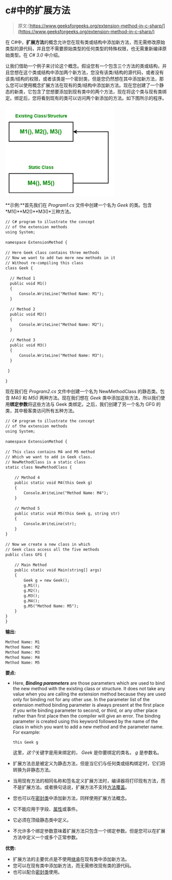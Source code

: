 # c#中的扩展方法

> 原文:[https://www.geeksforgeeks.org/extension-method-in-c-sharp/](https://www.geeksforgeeks.org/extension-method-in-c-sharp/)

在 C#中，**扩展方法**的概念允许您在现有类或结构中添加新方法，而无需修改原始类型的源代码，并且您不需要原始类型的任何类型的特殊权限，也无需重新编译原始类型。在 *C# 3.0* 中介绍。

让我们借助一个例子来讨论这个概念。假设您有一个包含三个方法的类或结构，并且您想在这个类或结构中添加两个新方法，您没有该类/结构的源代码，或者没有该类/结构的权限，或者该类是一个密封类，但是您仍然想在其中添加新方法，那么您可以使用概念扩展方法在现有的类/结构中添加新方法。现在您创建了一个静态的新类，它包含了您想要添加到现有类中的两个方法，现在将这个类与现有类绑定。绑定后，您将看到现有的类可以访问两个新添加的方法。如下图所示的程序。

![](img/05a24a719d26345c41b2d22ab0816988.png)

**示例:**首先我们在 *Program1.cs* 文件中创建一个名为 *Geek* 的类。包含*M1()**M2()**M3()*三种方法。

```
// C# program to illustrate the concept 
// of the extension methods
using System;

namespace ExtensionMethod {

// Here Geek class contains three methods
// Now we want to add two more new methods in it 
// Without re-compiling this class
class Geek {

  // Method 1
  public void M1() 
  {
      Console.WriteLine("Method Name: M1");
  }

  // Method 2
  public void M2()
  {
      Console.WriteLine("Method Name: M2");
  }

  // Method 3
  public void M3()
  {
      Console.WriteLine("Method Name: M3");
  }

 }

}
```

现在我们在 *Program2.cs* 文件中创建一个名为 NewMethodClass 的静态类。包含 *M4()* 和 *M5()* 两种方法。现在我们想在 *Geek* 类中添加这些方法，所以我们使用**绑定参数**将这些方法与 Geek 类绑定。之后，我们创建了另一个名为 GFG 的类，其中极客类访问所有五种方法。

```
// C# program to illustrate the concept
// of the extension methods
using System;

namespace ExtensionMethod {

// This class contains M4 and M5 method
// Which we want to add in Geek class.
// NewMethodClass is a static class
static class NewMethodClass {

    // Method 4
    public static void M4(this Geek g)
    {
        Console.WriteLine("Method Name: M4");
    }

    // Method 5
    public static void M5(this Geek g, string str)
    {
        Console.WriteLine(str);
    }
}

// Now we create a new class in which
// Geek class access all the five methods
public class GFG {

    // Main Method
    public static void Main(string[] args)
    {
        Geek g = new Geek();
        g.M1();
        g.M2();
        g.M3();
        g.M4();
        g.M5("Method Name: M5");
    }
}
}
```

**输出:**

```
Method Name: M1
Method Name: M2
Method Name: M3
Method Name: M4
Method Name: M5

```

**要点:**

*   Here, ***Binding parameters*** are those parameters which are used to bind the new method with the existing class or structure. It does not take any value when you are calling the extension method because they are used only for binding not for any other use. In the parameter list of the extension method binding parameter is always present at the first place if you write binding parameter to second, or third, or any other place rather than first place then the compiler will give an error. The binding parameter is created using this keyword followed by the name of the class in which you want to add a new method and the parameter name. For example:

    ```
    this Geek g
    ```

    这里，*这个*关键字是用来绑定的， *Geek* 是你要绑定的类名， *g* 是参数名。

*   扩展方法总是被定义为静态方法，但是当它们与任何类或结构绑定时，它们将转换为非静态方法。
*   当用现有方法的相同名称和签名定义扩展方法时，编译器将打印现有方法，而不是扩展方法。或者换句话说，扩展方法不支持[方法覆盖](https://www.geeksforgeeks.org/c-sharp-method-overriding/)。
*   您也可以在[密封类](https://www.geeksforgeeks.org/c-sharp-sealed-class/)中添加新方法，同样使用扩展方法概念。
*   它不能应用于字段、[属性](https://www.geeksforgeeks.org/c-sharp-properties/)或事件。
*   它必须在顶级静态类中定义。
*   不允许多个绑定参数意味着扩展方法只包含一个绑定参数。但是您可以在扩展方法中定义一个或多个正常参数。

**优势:**

*   扩展方法的主要优点是不使用[继承](https://www.geeksforgeeks.org/c-sharp-inheritance/)在现有类中添加新方法。
*   您可以在现有类中添加新方法，而无需修改现有类的源代码。
*   也可以配合[密封类](https://www.geeksforgeeks.org/c-sharp-sealed-class/)使用。